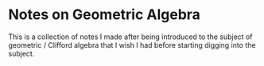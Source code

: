 # Notes on Geometric Algebra
This is a collection of notes I made after being introduced to the subject of geometric / Clifford algebra
that I wish I had before starting digging into the subject.

